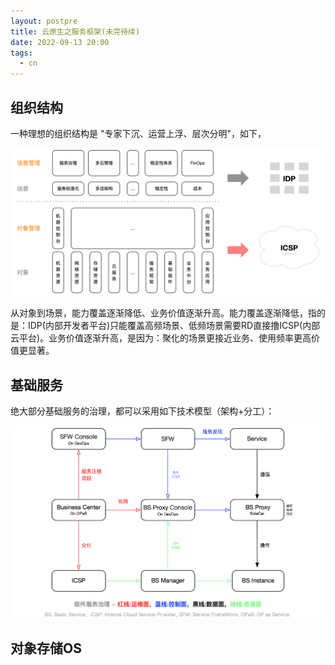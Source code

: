 ```yaml
---
layout: postpre
title: 云原生之服务框架(未完待续)
date: 2022-09-13 20:00
tags:
  - cn
---
```


## 组织结构
一种理想的组织结构是 "专家下沉、运营上浮、层次分明"，如下，

![pict](https://raw.githubusercontent.com/niean/niean.github.io/master/images/20220913/sfw-zuzhi.png)

从对象到场景，能力覆盖逐渐降低、业务价值逐渐升高。能力覆盖逐渐降低，指的是：IDP(内部开发者平台)只能覆盖高频场景、低频场景需要RD直接撸ICSP(内部云平台)。业务价值逐渐升高，是因为：聚化的场景更接近业务、使用频率更高价值更显著。


## 基础服务
绝大部分基础服务的治理，都可以采用如下技术模型（架构+分工）：

![pict](https://raw.githubusercontent.com/niean/niean.github.io/master/images/20220913/sfw-universals.png)


## 对象存储OS
